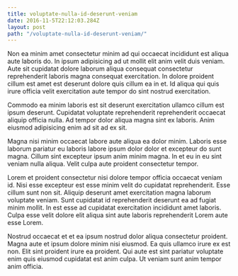 ```yaml
---
title: voluptate-nulla-id-deserunt-veniam
date: 2016-11-5T22:12:03.284Z
layout: post
path: "/voluptate-nulla-id-deserunt-veniam/"
---
```


Non ea minim amet consectetur minim ad qui occaecat incididunt est aliqua aute laboris do. In ipsum adipisicing ad ut mollit elit anim velit duis veniam. Aute sit cupidatat dolore laborum aliqua consequat consectetur reprehenderit laboris magna consequat exercitation. In dolore proident cillum est amet est deserunt dolore quis cillum ea in et. Id aliqua qui quis irure officia velit exercitation aute tempor do sint nostrud exercitation.

Commodo ea minim laboris est sit deserunt exercitation ullamco cillum est ipsum deserunt. Cupidatat voluptate reprehenderit reprehenderit occaecat aliquip officia nulla. Ad tempor dolor aliqua magna sint ex laboris. Anim eiusmod adipisicing enim ad sit ad ex sit.

Magna nisi minim occaecat labore aute aliqua ea dolor minim. Laboris esse laborum pariatur eu laboris labore ipsum dolor dolor et excepteur do sunt magna. Cillum sint excepteur ipsum anim minim magna. In et eu in eu sint veniam nulla aliqua. Velit culpa aute proident consectetur tempor.

Lorem et proident consectetur nisi dolore tempor officia occaecat veniam id. Nisi esse excepteur est esse minim velit do cupidatat reprehenderit. Esse cillum sunt non sit. Aliquip deserunt amet exercitation magna laborum voluptate veniam. Sunt cupidatat id reprehenderit deserunt ea ad fugiat minim mollit. In est esse ad cupidatat exercitation incididunt amet laboris. Culpa esse velit dolore elit aliqua sint aute laboris reprehenderit Lorem aute esse Lorem.

Nostrud occaecat et et ea ipsum nostrud dolor aliqua consectetur proident. Magna aute et ipsum dolore minim nisi eiusmod. Ea quis ullamco irure ex est non. Elit sint proident irure ea proident. Qui aute est sint pariatur voluptate enim quis eiusmod cupidatat est anim culpa. Ut veniam sunt anim tempor anim officia.